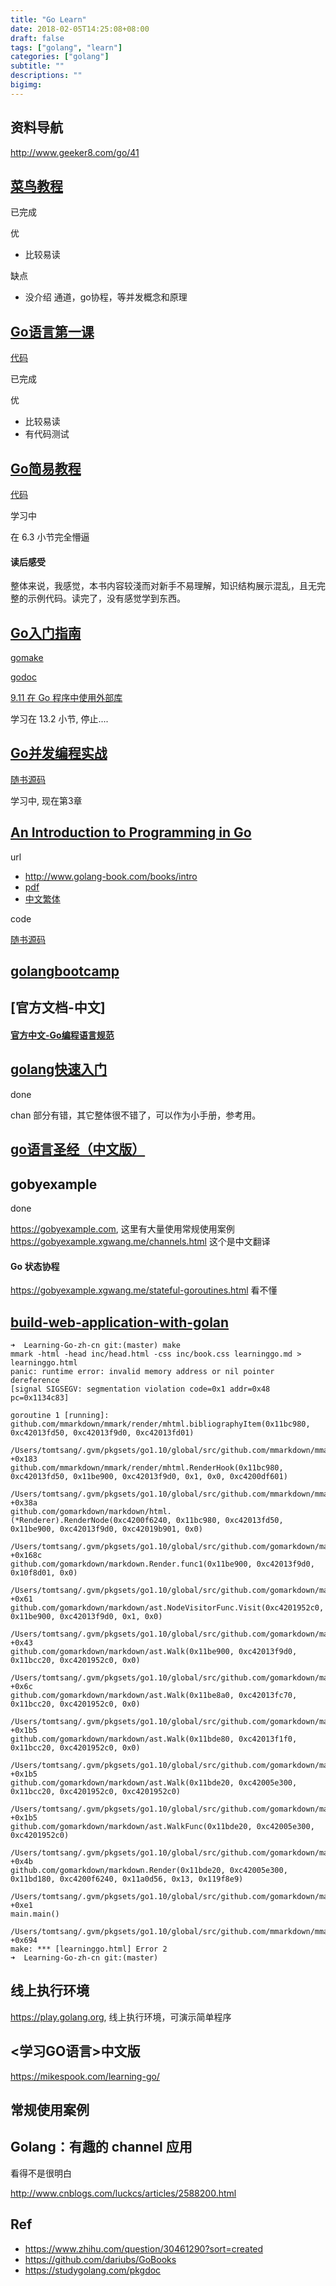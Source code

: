 ```yaml
---
title: "Go Learn"
date: 2018-02-05T14:25:08+08:00
draft: false
tags: ["golang", "learn"]
categories: ["golang"]
subtitle: ""
descriptions: ""
bigimg:
---
```


## 资料导航

http://www.geeker8.com/go/41

## [菜鸟教程](http://www.runoob.com/go/go-tutorial.html)

已完成 

优

- 比较易读

缺点

- 没介绍 通道，go协程，等并发概念和原理

## [Go语言第一课](https://www.imooc.com/learn/345)

[代码](https://gitee.com/tomt/gowithme-golang-imooc-GOyuyandiyike)

已完成

优

- 比较易读
- 有代码测试

## [Go简易教程](https://github.com/songleo/the-little-go-book_ZH_CN/)

[代码](https://gitee.com/tomt/gowithme-golang-the-little-go-book_ZH_CN)

学习中

在 6.3 小节完全懵逼

#### 读后感受

整体来说，我感觉，本书内容较淺而对新手不易理解，知识结构展示混乱，且无完整的示例代码。读完了，没有感觉学到东西。

## [Go入门指南](https://github.com/Unknwon/the-way-to-go_ZH_CN)

[gomake](https://github.com/Unknwon/the-way-to-go_ZH_CN/blob/master/eBook/09.8.md)

[godoc](https://github.com/Unknwon/the-way-to-go_ZH_CN/blob/master/eBook/09.6.md)

[9.11 在 Go 程序中使用外部库](https://github.com/Unknwon/the-way-to-go_ZH_CN/blob/master/eBook/09.11.md)

学习在 13.2 小节, 停止....

## [Go并发编程实战](https://pan.baidu.com/disk/home#list/vmode=list&path=%2Fbook%2FCSDN)

[随书源码](https://github.com/hyper0x/goc2p)

学习中, 现在第3章

## [An Introduction to Programming in Go](http://www.golang-book.com/books/intro)

url

- http://www.golang-book.com/books/intro
- [pdf](http://www.golang-book.com/public/pdf/gobook.0.pdf)
- [中文繁体](http://golang-zhtw.netdpi.net/)

code

[随书源码](https://gitee.com/tomt/gowithme-golang-An-Introduction-to-Programming-in-Go)


## [golangbootcamp](http://www.golangbootcamp.com/)

## [官方文档-中文]

#### [官方中文-Go编程语言规范](https://go-zh.org/ref/spec.old)

## [golang快速入门](https://www.jianshu.com/p/54885c8af9f3)

done

chan 部分有错，其它整体很不错了，可以作为小手册，参考用。

## [go语言圣经（中文版）](https://yar999.gitbooks.io/gopl-zh/)

## gobyexample

done

https://gobyexample.com, 这里有大量使用常规使用案例
https://gobyexample.xgwang.me/channels.html 这个是中文翻译


#### Go 状态协程

https://gobyexample.xgwang.me/stateful-goroutines.html 看不懂

## [build-web-application-with-golan](https://github.com/astaxie/build-web-application-with-golang)

```shell
➜  Learning-Go-zh-cn git:(master) make
mmark -html -head inc/head.html -css inc/book.css learninggo.md > learninggo.html
panic: runtime error: invalid memory address or nil pointer dereference
[signal SIGSEGV: segmentation violation code=0x1 addr=0x48 pc=0x1134c83]

goroutine 1 [running]:
github.com/mmarkdown/mmark/render/mhtml.bibliographyItem(0x11bc980, 0xc42013fd50, 0xc42013f9d0, 0xc42013fd01)
	/Users/tomtsang/.gvm/pkgsets/go1.10/global/src/github.com/mmarkdown/mmark/render/mhtml/hook.go:102 +0x183
github.com/mmarkdown/mmark/render/mhtml.RenderHook(0x11bc980, 0xc42013fd50, 0x11be900, 0xc42013f9d0, 0x1, 0x0, 0xc4200df601)
	/Users/tomtsang/.gvm/pkgsets/go1.10/global/src/github.com/mmarkdown/mmark/render/mhtml/hook.go:37 +0x38a
github.com/gomarkdown/markdown/html.(*Renderer).RenderNode(0xc4200f6240, 0x11bc980, 0xc42013fd50, 0x11be900, 0xc42013f9d0, 0xc42019b901, 0x0)
	/Users/tomtsang/.gvm/pkgsets/go1.10/global/src/github.com/gomarkdown/markdown/html/renderer.go:914 +0x168c
github.com/gomarkdown/markdown.Render.func1(0x11be900, 0xc42013f9d0, 0x10f8d01, 0x0)
	/Users/tomtsang/.gvm/pkgsets/go1.10/global/src/github.com/gomarkdown/markdown/markdown.go:63 +0x61
github.com/gomarkdown/markdown/ast.NodeVisitorFunc.Visit(0xc4201952c0, 0x11be900, 0xc42013f9d0, 0x1, 0x0)
	/Users/tomtsang/.gvm/pkgsets/go1.10/global/src/github.com/gomarkdown/markdown/ast/node.go:547 +0x43
github.com/gomarkdown/markdown/ast.Walk(0x11be900, 0xc42013f9d0, 0x11bcc20, 0xc4201952c0, 0x0)
	/Users/tomtsang/.gvm/pkgsets/go1.10/global/src/github.com/gomarkdown/markdown/ast/node.go:519 +0x6c
github.com/gomarkdown/markdown/ast.Walk(0x11be8a0, 0xc42013fc70, 0x11bcc20, 0xc4201952c0, 0x0)
	/Users/tomtsang/.gvm/pkgsets/go1.10/global/src/github.com/gomarkdown/markdown/ast/node.go:530 +0x1b5
github.com/gomarkdown/markdown/ast.Walk(0x11bde80, 0xc42013f1f0, 0x11bcc20, 0xc4201952c0, 0x0)
	/Users/tomtsang/.gvm/pkgsets/go1.10/global/src/github.com/gomarkdown/markdown/ast/node.go:530 +0x1b5
github.com/gomarkdown/markdown/ast.Walk(0x11bde20, 0xc42005e300, 0x11bcc20, 0xc4201952c0, 0xc4201952c0)
	/Users/tomtsang/.gvm/pkgsets/go1.10/global/src/github.com/gomarkdown/markdown/ast/node.go:530 +0x1b5
github.com/gomarkdown/markdown/ast.WalkFunc(0x11bde20, 0xc42005e300, 0xc4201952c0)
	/Users/tomtsang/.gvm/pkgsets/go1.10/global/src/github.com/gomarkdown/markdown/ast/node.go:553 +0x4b
github.com/gomarkdown/markdown.Render(0x11bde20, 0xc42005e300, 0x11bd180, 0xc4200f6240, 0x11a0d56, 0x13, 0x119f8e9)
	/Users/tomtsang/.gvm/pkgsets/go1.10/global/src/github.com/gomarkdown/markdown/markdown.go:62 +0xe1
main.main()
	/Users/tomtsang/.gvm/pkgsets/go1.10/global/src/github.com/mmarkdown/mmark/mmark.go:171 +0x694
make: *** [learninggo.html] Error 2
➜  Learning-Go-zh-cn git:(master)
```


## 线上执行环境

https://play.golang.org, 线上执行环境，可演示简单程序

## <学习GO语言>中文版

https://mikespook.com/learning-go/
## 常规使用案例
## Golang：有趣的 channel 应用

看得不是很明白

http://www.cnblogs.com/luckcs/articles/2588200.html
## Ref

- https://www.zhihu.com/question/30461290?sort=created
- https://github.com/dariubs/GoBooks
- https://studygolang.com/pkgdoc
